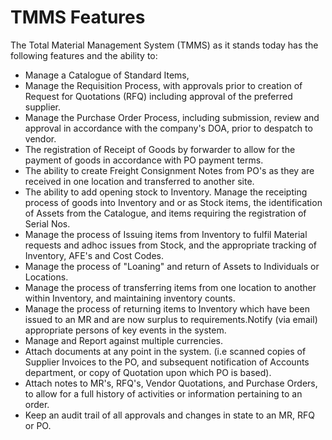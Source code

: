 # TMMS Features
The Total Material Management System (TMMS)  as it stands today has the following features and the ability to:

- Manage a Catalogue of Standard Items,
- Manage the Requisition Process, with approvals prior to creation of  Request for Quotations (RFQ) including approval of the preferred supplier.
- Manage the Purchase Order Process, including submission, review and approval in accordance with the company's DOA, prior to despatch to vendor.
- The registration of Receipt of Goods by forwarder to allow for the payment of goods in accordance with PO payment terms.
- The ability to create Freight Consignment Notes from PO's as they are received in one location and transferred to another site. 
- The ability to add opening stock to Inventory. Manage the receipting process of goods into Inventory and or as Stock items, the identification of Assets from the Catalogue, and items requiring the registration of Serial Nos.
- Manage the process of Issuing items from Inventory to fulfil Material requests and adhoc issues from Stock, and the appropriate tracking of Inventory, AFE's and Cost Codes.
- Manage the process of "Loaning" and return of Assets to Individuals or Locations.
- Manage the process of transferring items from one location to another within Inventory, and maintaining inventory counts.
- Manage the process of returning items to Inventory which have been issued to an MR and are now surplus to requirements.Notify (via email) appropriate persons of key events in the system.
-  Manage and Report against multiple currencies.
- Attach documents at any point in the system. (i.e scanned copies of Supplier Invoices to the PO, and subsequent notification of Accounts department, or copy of Quotation upon which PO is based).
- Attach notes to MR's, RFQ's, Vendor Quotations, and Purchase Orders, to allow for a full history of activities or information pertaining to an order.
- Keep an audit trail of all approvals and changes in state to an MR, RFQ or PO.